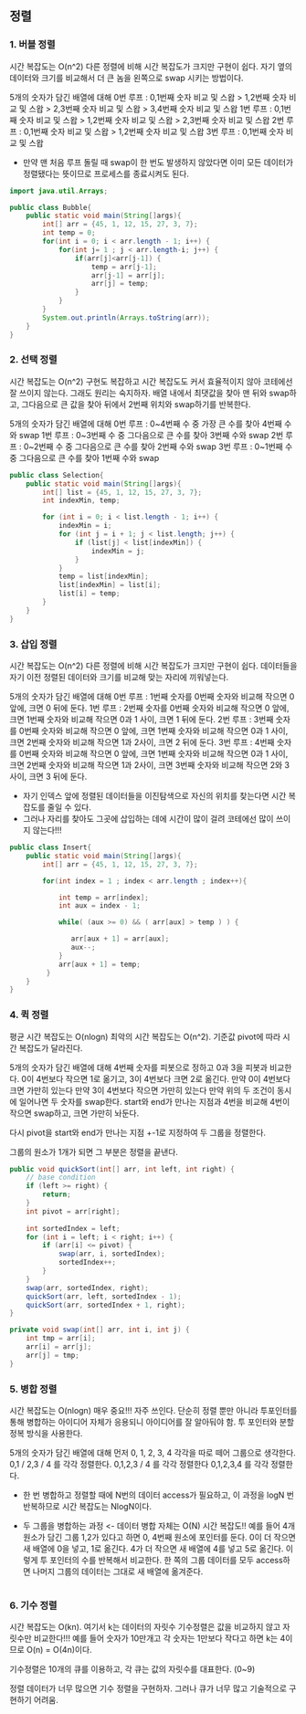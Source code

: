 ## 정렬

### 1. 버블 정렬
시간 복잡도는 O(n^2)
다른 정렬에 비해 시간 복잡도가 크지만 구현이 쉽다.
자기 옆의 데이터와 크기를 비교해서 더 큰 놈을 왼쪽으로 swap 시키는 방법이다.

5개의 숫자가 담긴 배열에 대해
0번 루프 : 0,1번째 숫자 비교 및 스왑 > 1,2번째 숫자 비교 및 스왑 > 2,3번째 숫자 비교 및 스왑 > 3,4번째 숫자 비교 및 스왑 
1번 루프 : 0,1번째 숫자 비교 및 스왑 > 1,2번째 숫자 비교 및 스왑 > 2,3번째 숫자 비교 및 스왑 
2번 루프 : 0,1번째 숫자 비교 및 스왑 > 1,2번째 숫자 비교 및 스왑
3번 루프 : 0,1번째 숫자 비교 및 스왑

* 만약 맨 처음 루프 돌릴 때 swap이 한 번도 발생하지 않았다면 이미 모든 데이터가 정렬됐다는 뜻이므로 프로세스를 종료시켜도 된다. 

```Bubble.java
import java.util.Arrays;

public class Bubble{
	public static void main(String[]args){
		int[] arr = {45, 1, 12, 15, 27, 3, 7};
		int temp = 0;
		for(int i = 0; i < arr.length - 1; i++) {
			for(int j= 1 ; j < arr.length-i; j++) {
				if(arr[j]<arr[j-1]) {
					temp = arr[j-1];
					arr[j-1] = arr[j];
					arr[j] = temp;
				}
			}
		}
		System.out.println(Arrays.toString(arr));		
	}
}
```



### 2. 선택 정렬
시간 복잡도는 O(n^2)
구현도 복잡하고 시간 복잡도도 커서 효율적이지 않아 코테에선 잘 쓰이지 않는다. 그래도 원리는 숙지하자.
배열 내에서 최댓값을 찾아 맨 뒤와 swap하고, 그다음으로 큰 값을 찾아 뒤에서 2번째 위치와 swap하기를 반복한다.

5개의 숫자가 담긴 배열에 대해
0번 루프 : 0~4번째 수 중 가장 큰 수를 찾아 4번째 수와 swap
1번 루프 : 0~3번째 수 중 그다음으로 큰 수를 찾아 3번째 수와 swap
2번 루프 : 0~2번째 수 중 그다음으로 큰 수를 찾아 2번째 수와 swap
3번 루프 : 0~1번째 수 중 그다음으로 큰 수를 찾아 1번째 수와 swap

```Selection.java
public class Selection{
	public static void main(String[]args){
		int[] list = {45, 1, 12, 15, 27, 3, 7};
	    int indexMin, temp;

	    for (int i = 0; i < list.length - 1; i++) {
	        indexMin = i;
	        for (int j = i + 1; j < list.length; j++) {
	            if (list[j] < list[indexMin]) {
	                indexMin = j;
	            }
	        }
	        temp = list[indexMin];
	        list[indexMin] = list[i];
	        list[i] = temp;
	    }		
	}
}
```


### 3. 삽입 정렬
시간 복잡도는 O(n^2)
다른 정렬에 비해 시간 복잡도가 크지만 구현이 쉽다.
데이터들을 자기 이전 정렬된 데이터와 크기를 비교해 맞는 자리에 끼워넣는다. 

5개의 숫자가 담긴 배열에 대해
0번 루프 : 1번째 숫자를 0번째 숫자와 비교해 작으면 0 앞에, 크면 0 뒤에 둔다.
1번 루프 : 2번째 숫자를 0번째 숫자와 비교해 작으면 0 앞에, 크면 1번째 숫자와 비교해 작으면 0과 1 사이, 크면 1 뒤에 둔다.
2번 루프 : 3번째 숫자를 0번째 숫자와 비교해 작으면 0 앞에, 크면 1번째 숫자와 비교해 작으면 0과 1 사이, 크면 2번째 숫자와 비교해 작으면 1과 2사이, 크면 2 뒤에 둔다.
3번 루프 : 4번째 숫자를 0번째 숫자와 비교해 작으면 0 앞에, 크면 1번째 숫자와 비교해 작으면 0과 1 사이, 크면 2번째 숫자와 비교해 작으면 1과 2사이, 크면 3번째 숫자와 비교해 작으면 2와 3 사이, 크면 3 뒤에 둔다.

* 자기 인덱스 앞에 정렬된 데이터들을 이진탐색으로 자신의 위치를 찾는다면 시간 복잡도를 줄일 수 있다.
* 그러나 자리를 찾아도 그곳에 삽입하는 데에 시간이 많이 걸려 코테에선 많이 쓰이지 않는다!!!  

```Insert.java
public class Insert{
	public static void main(String[]args){
		int[] arr = {45, 1, 12, 15, 27, 3, 7};

	    for(int index = 1 ; index < arr.length ; index++){

	        int temp = arr[index];
	        int aux = index - 1;

	        while( (aux >= 0) && ( arr[aux] > temp ) ) {

	           arr[aux + 1] = arr[aux];
	           aux--;
	        }
	        arr[aux + 1] = temp;
	     }		
	}
}


```


### 4. 퀵 정렬
평균 시간 복잡도는 O(nlogn) 최악의 시간 복잡도는 O(n^2).
기준값 pivot에 따라 시간 복잡도가 달라진다. 

5개의 숫자가 담긴 배열에 대해
4번째 숫자를 피봇으로 정하고 0과 3을 피봇과 비교한다. 0이 4번보다 작으면 1로 옮기고, 3이 4번보다 크면 2로 옮긴다.
만약  0이 4번보다 크면 가만히 있는다
만약 3이 4번보다 작으면 가만히 있는다
만약 위의 두 조건이 동시에 일어나면 두 숫자를 swap한다.
start와 end가 만나는 지점과 4번을 비교해 4번이 작으면 swap하고, 크면 가만히 놔둔다.

다시 pivot을 start와 end가 만나는 지점 +-1로 지정하여 두 그룹을 정렬한다.

그룹의 원소가 1개가 되면 그 부분은 정렬을 끝낸다.

```Quick.java
public void quickSort(int[] arr, int left, int right) {
    // base condition
    if (left >= right) {
        return;
    }
    int pivot = arr[right];
    
    int sortedIndex = left;
    for (int i = left; i < right; i++) {
        if (arr[i] <= pivot) {
            swap(arr, i, sortedIndex);
            sortedIndex++;
        }
    }
    swap(arr, sortedIndex, right);
    quickSort(arr, left, sortedIndex - 1);
    quickSort(arr, sortedIndex + 1, right);
}

private void swap(int[] arr, int i, int j) {
    int tmp = arr[i];
    arr[i] = arr[j];
    arr[j] = tmp;
}
```



### 5. 병합 정렬
시간 복잡도는 O(nlogn)
매우 중요!!! 자주 쓰인다. 단순히 정렬 뿐만 아니라 투포인터를 통해 병합하는 아이디어 자체가 응용되니 아이디어를 잘 알아둬야 함.
투 포인터와 분할 정복 방식을 사용한다.

5개의 숫자가 담긴 배열에 대해
먼저 0, 1, 2, 3, 4 각각을 따로 떼어 그룹으로 생각한다.
0,1 / 2,3 / 4 를 각각 정렬한다.
0,1,2,3 / 4 를 각각 정렬한다
0,1,2,3,4 를 각각 정렬한다.

* 한 번 병합하고 정렬할 때에 N번의 데이터 access가 필요하고, 이 과정을 logN 번 반복하므로 시간 복잡도는 NlogN이다.

* 두 그룹을 병합하는 과정 <- 데이터 병합 자체는 O(N) 시간 복잡도!!
예를 들어 4개 원소가 담긴 그룹 1,2가 있다고 하면
0, 4번째 원소에 포인터를 둔다. 0이 더 작으면 새 배열에 0을 넣고, 1로 옮긴다.
4가 더 작으면 새 배열에 4를 넣고 5로 옮긴다.
이렇게 투 포인터의 수를 반복해서 비교한다. 
한 쪽의 그룹 데이터를 모두 access하면 나머지 그룹의 데이터는 그대로 새 배열에 옮겨준다.

```Merge.java

```

### 6. 기수 정렬
시간 복잡도는 O(kn). 여기서 k는 데이터의 자릿수
기수정렬은 값을 비교하지 않고 자릿수만 비교한다!!!
예를 들어 숫자가 10만개고 각 숫자는 1만보다 작다고 하면 k는 4이므로 O(n) = O(4n)이다. 

기수정렬은 10개의 큐를 이용하고, 각 큐는 값의 자릿수를 대표한다. (0~9)

정렬 데이터가 너무 많으면 기수 정렬을 구현하자.
그러나 큐가 너무 많고 기술적으로 구현하기 어려움.
